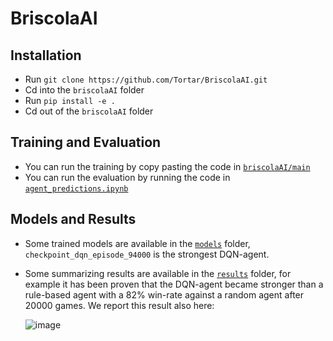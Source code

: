 # BriscolaAI

## Installation

- Run `git clone https://github.com/Tortar/BriscolaAI.git`
- Cd into the `briscolaAI` folder
- Run `pip install -e .`
- Cd out of the `briscolaAI` folder

## Training and Evaluation

- You can run the training by copy pasting the code in [`briscolaAI/main`](https://github.com/Tortar/BriscolaAI/blob/main/briscolaAI/main.py)
- You can run the evaluation by running the code in [`agent_predictions.ipynb`](https://github.com/Tortar/BriscolaAI/blob/main/agent_predictions.ipynb)

## Models and Results

- Some trained models are available in the [`models`](https://github.com/Tortar/BriscolaAI/tree/main/models) folder, `checkpoint_dqn_episode_94000` is the strongest DQN-agent.
- Some summarizing results are available in the [`results`](https://github.com/Tortar/BriscolaAI/tree/main/results) folder, for example it has been proven that the DQN-agent became stronger than a rule-based agent with a 82% win-rate
  against a random agent after 20000 games. We report this result also here:

  ![image](https://github.com/user-attachments/assets/8f7ac4f7-60f1-4477-aca9-78d05140750a)
